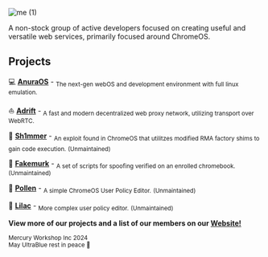 ![me (1)](https://github.com/MercuryWorkshop/.github/assets/89202835/a880b891-2e39-4a4c-80be-591fd26b05de)

A non-stock group of active developers focused on creating useful and versatile web services, primarily focused around ChromeOS.
  
## Projects
💻 [**AnuraOS**](https://github.com/MercuryWorkshop/anuraos) - <sub>The next-gen webOS and development environment with full linux emulation.</sub>

⛵ [**Adrift**](https://github.com/MercuryWorkshop/adrift/) - <sub>A fast and modern decentralized web proxy network, utilizing transport over WebRTC.</sub>

🔌 [**Sh1mmer**](https://github.com/MercuryWorkshop/sh1mmer) - <sub>An exploit found in ChromeOS that utilitzes modified RMA factory shims to gain code execution.</sub>
<sub>(Unmaintained)</sub>

🥸 [**Fakemurk**](https://github.com/MercuryWorkshop/fakemurk/) - <sub>A set of scripts for spoofing verified on an enrolled chromebook.</sub>
<sub>(Unmaintained)</sub>

🐝 [**Pollen**](https://github.com/MercuryWorkshop/Pollen) - <sub>A simple ChromeOS User Policy Editor.</sub>
<sub>(Unmaintained)</sub>

🌸 [**Lilac**](https://github.com/MercuryWorkshop/lilac) - <sub>More complex user policy editor.</sub>
<sub>(Unmaintained)</sub>

**View more of our projects and a list of our members on our [Website!](https://mercurywork.shop)**
  
  <sub>Mercury Workshop Inc 2024</sub>
  <br><sub>May UltraBlue rest in peace 🌹</sub>

